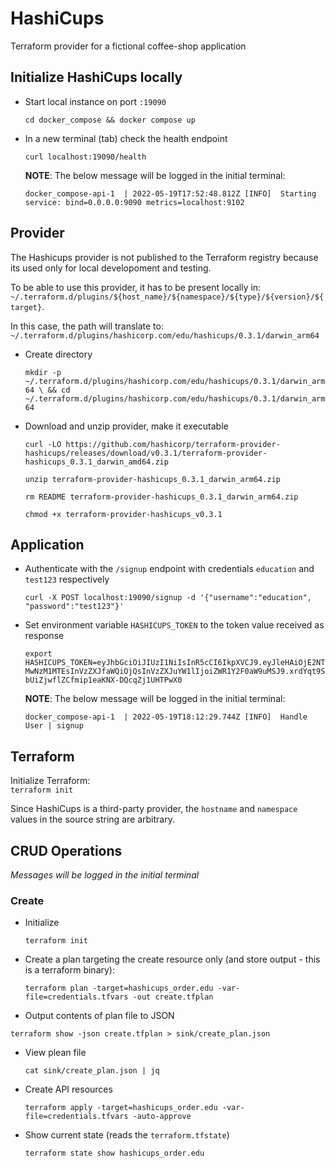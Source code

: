 # HashiCups

Terraform provider for a fictional coffee-shop application


## Initialize HashiCups locally

+ Start local instance on port `:19090`

  `cd docker_compose && docker compose up`

+ In a new terminal (tab) check the health endpoint

  `curl localhost:19090/health`

  **NOTE**: The below message will be logged in the initial terminal:

    `docker_compose-api-1  | 2022-05-19T17:52:48.812Z [INFO]  Starting service: bind=0.0.0.0:9090 metrics=localhost:9102`


## Provider

The Hashicups provider is not published to the Terraform registry because its used only for local developoment and testing.

To be able to use this provider, it has to be present locally in:
`~/.terraform.d/plugins/${host_name}/${namespace}/${type}/${version}/${target}`.

In this case, the path will translate to:<br>
`~/.terraform.d/plugins/hashicorp.com/edu/hashicups/0.3.1/darwin_arm64`

+ Create directory

  `mkdir -p ~/.terraform.d/plugins/hashicorp.com/edu/hashicups/0.3.1/darwin_arm64 \
  && cd ~/.terraform.d/plugins/hashicorp.com/edu/hashicups/0.3.1/darwin_arm64`

+ Download and unzip provider, make it executable

  ```
  curl -LO https://github.com/hashicorp/terraform-provider-hashicups/releases/download/v0.3.1/terraform-provider-hashicups_0.3.1_darwin_amd64.zip

  unzip terraform-provider-hashicups_0.3.1_darwin_arm64.zip

  rm README terraform-provider-hashicups_0.3.1_darwin_arm64.zip

  chmod +x terraform-provider-hashicups_v0.3.1
  ```


## Application

+ Authenticate with the `/signup` endpoint with credentials `education` and `test123` respectively

  `curl -X POST localhost:19090/signup -d '{"username":"education", "password":"test123"}'`

+ Set environment variable `HASHICUPS_TOKEN` to the token value received as response

  `export HASHICUPS_TOKEN=eyJhbGciOiJIUzI1NiIsInR5cCI6IkpXVCJ9.eyJleHAiOjE2NTMwNzM1MTEsInVzZXJfaWQiOjQsInVzZXJuYW1lIjoiZWR1Y2F0aW9uMSJ9.xrdYqt9SbUiZjwflZCfmip1eaKNX-DQcqZj1UHTPwX0`

  **NOTE**: The below message will be logged in the initial terminal:

    `docker_compose-api-1  | 2022-05-19T18:12:29.744Z [INFO]  Handle User | signup`


## Terraform

Initialize Terraform:<br>
`terraform init`

Since HashiCups is a third-party provider, the `hostname` and `namespace` values in the source string are arbitrary.


## CRUD Operations

*Messages will be logged in the initial terminal*

### Create

+ Initialize

  `terraform init`

+ Create a plan targeting the create resource only (and store output - this is a terraform binary):

  `terraform plan -target=hashicups_order.edu -var-file=credentials.tfvars -out create.tfplan`

+ Output contents of plan file to JSON

 `terraform show -json create.tfplan > sink/create_plan.json`

+ View plean file

  `cat sink/create_plan.json | jq`

+ Create API resources

  `terraform apply -target=hashicups_order.edu -var-file=credentials.tfvars -auto-approve`

+ Show current state (reads the `terraform.tfstate`)

  `terraform state show hashicups_order.edu`
